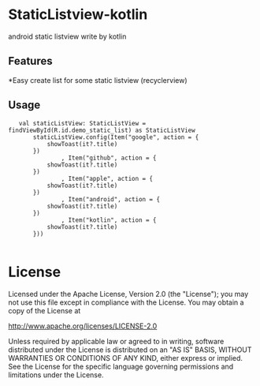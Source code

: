 # StaticListview-kotlin
android static listview write by kotlin

## Features
*Easy create list for some static listview (recyclerview)
  
## Usage

 ```
    val staticListView: StaticListView = findViewById(R.id.demo_static_list) as StaticListView
        staticListView.config(Item("google", action = {
            showToast(it?.title)
        })
                , Item("github", action = {
            showToast(it?.title)
        })
                , Item("apple", action = {
            showToast(it?.title)
        })
                , Item("android", action = {
            showToast(it?.title)
        })
                , Item("kotlin", action = {
            showToast(it?.title)
        }))
        
 ```
 
 License
====================

Licensed under the Apache License, Version 2.0 (the "License");
you may not use this file except in compliance with the License.
You may obtain a copy of the License at

   http://www.apache.org/licenses/LICENSE-2.0

Unless required by applicable law or agreed to in writing, software
distributed under the License is distributed on an "AS IS" BASIS,
WITHOUT WARRANTIES OR CONDITIONS OF ANY KIND, either express or implied.
See the License for the specific language governing permissions and
limitations under the License.
